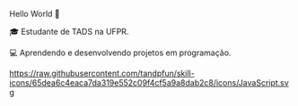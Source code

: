 Hello World 👋

🎓 Estudante de TADS na UFPR.

💻 Aprendendo e desenvolvendo projetos em programação.

https://raw.githubusercontent.com/tandpfun/skill-icons/65dea6c4eaca7da319e552c09f4cf5a9a8dab2c8/icons/JavaScript.svg
